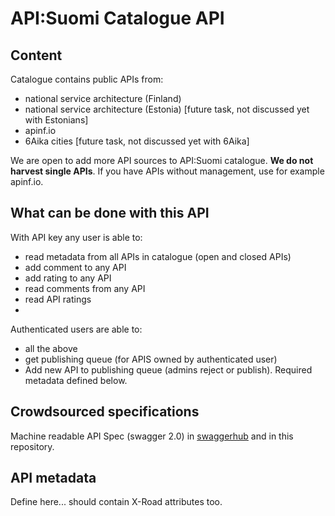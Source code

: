 # API:Suomi Catalogue API

## Content
Catalogue contains public APIs from: 
* national service architecture (Finland)
* national service architecture (Estonia) [future task, not discussed yet with Estonians]
* apinf.io 
* 6Aika cities [future task, not discussed yet with 6Aika]

We are open to add more API sources to API:Suomi catalogue. **We do not harvest single APIs**. If you have APIs without management, use for example apinf.io.  

## What can be done with this API
With API key any user is able to: 
* read metadata from all APIs in catalogue (open and closed APIs)
* add comment to any API
* add rating to any API
* read comments from any API
* read API ratings
* 

Authenticated users are able to:
* all the above
* get publishing queue (for APIS owned by authenticated user)
* Add new API to publishing queue (admins reject or publish). Required metadata defined below. 


## Crowdsourced specifications 
Machine readable API Spec (swagger 2.0) in [swaggerhub](https://swaggerhub.com/api/kyyberi/APISuomi-2.0-catalogue-api/0.1) and in this repository. 

## API metadata
Define here... should contain X-Road attributes too. 
